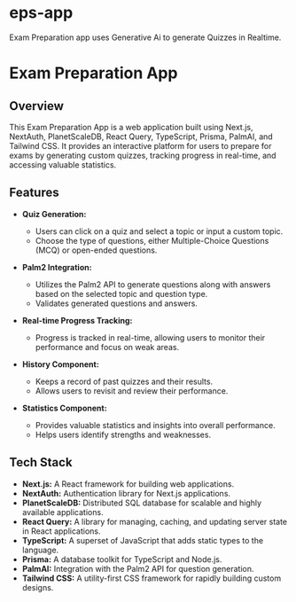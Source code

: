 # eps-app
Exam Preparation app uses Generative Ai to generate Quizzes in Realtime.

# Exam Preparation App

## Overview

This Exam Preparation App is a web application built using Next.js, NextAuth, PlanetScaleDB, React Query, TypeScript, Prisma, PalmAI, and Tailwind CSS. It provides an interactive platform for users to prepare for exams by generating custom quizzes, tracking progress in real-time, and accessing valuable statistics.

## Features

- **Quiz Generation:**
  - Users can click on a quiz and select a topic or input a custom topic.
  - Choose the type of questions, either Multiple-Choice Questions (MCQ) or open-ended questions.

- **Palm2 Integration:**
  - Utilizes the Palm2 API to generate questions along with answers based on the selected topic and question type.
  - Validates generated questions and answers.

- **Real-time Progress Tracking:**
  - Progress is tracked in real-time, allowing users to monitor their performance and focus on weak areas.

- **History Component:**
  - Keeps a record of past quizzes and their results.
  - Allows users to revisit and review their performance.

- **Statistics Component:**
  - Provides valuable statistics and insights into overall performance.
  - Helps users identify strengths and weaknesses.

## Tech Stack

- **Next.js:** A React framework for building web applications.
- **NextAuth:** Authentication library for Next.js applications.
- **PlanetScaleDB:** Distributed SQL database for scalable and highly available applications.
- **React Query:** A library for managing, caching, and updating server state in React applications.
- **TypeScript:** A superset of JavaScript that adds static types to the language.
- **Prisma:** A database toolkit for TypeScript and Node.js.
- **PalmAI:** Integration with the Palm2 API for question generation.
- **Tailwind CSS:** A utility-first CSS framework for rapidly building custom designs.


